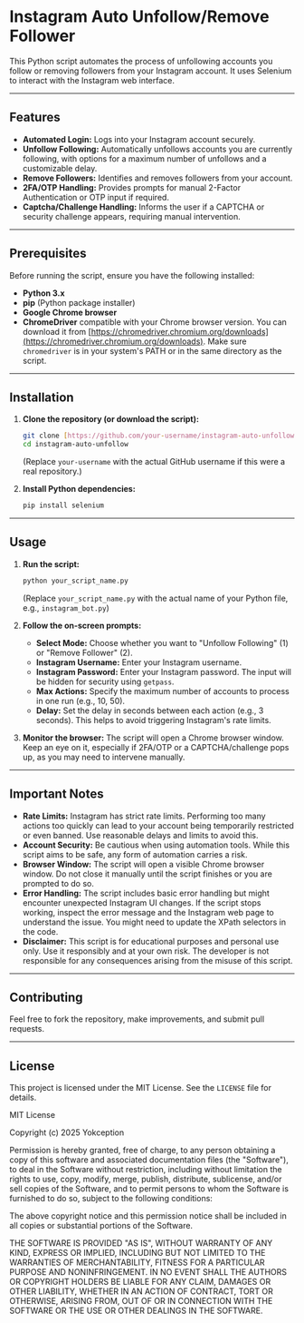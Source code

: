 # Instagram Auto Unfollow/Remove Follower

This Python script automates the process of unfollowing accounts you follow or removing followers from your Instagram account. It uses Selenium to interact with the Instagram web interface.

---

## Features

* **Automated Login:** Logs into your Instagram account securely.
* **Unfollow Following:** Automatically unfollows accounts you are currently following, with options for a maximum number of unfollows and a customizable delay.
* **Remove Followers:** Identifies and removes followers from your account.
* **2FA/OTP Handling:** Provides prompts for manual 2-Factor Authentication or OTP input if required.
* **Captcha/Challenge Handling:** Informs the user if a CAPTCHA or security challenge appears, requiring manual intervention.

---

## Prerequisites

Before running the script, ensure you have the following installed:

* **Python 3.x**
* **pip** (Python package installer)
* **Google Chrome browser**
* **ChromeDriver** compatible with your Chrome browser version. You can download it from [https://chromedriver.chromium.org/downloads](https://chromedriver.chromium.org/downloads). Make sure `chromedriver` is in your system's PATH or in the same directory as the script.

---

## Installation

1.  **Clone the repository (or download the script):**

    ```bash
    git clone [https://github.com/your-username/instagram-auto-unfollow.git](https://github.com/your-username/instagram-auto-unfollow.git)
    cd instagram-auto-unfollow
    ```

    (Replace `your-username` with the actual GitHub username if this were a real repository.)

2.  **Install Python dependencies:**

    ```bash
    pip install selenium
    ```

---

## Usage

1.  **Run the script:**

    ```bash
    python your_script_name.py
    ```

    (Replace `your_script_name.py` with the actual name of your Python file, e.g., `instagram_bot.py`)

2.  **Follow the on-screen prompts:**

    * **Select Mode:** Choose whether you want to "Unfollow Following" (1) or "Remove Follower" (2).
    * **Instagram Username:** Enter your Instagram username.
    * **Instagram Password:** Enter your Instagram password. The input will be hidden for security using `getpass`.
    * **Max Actions:** Specify the maximum number of accounts to process in one run (e.g., 10, 50).
    * **Delay:** Set the delay in seconds between each action (e.g., 3 seconds). This helps to avoid triggering Instagram's rate limits.

3.  **Monitor the browser:** The script will open a Chrome browser window. Keep an eye on it, especially if 2FA/OTP or a CAPTCHA/challenge pops up, as you may need to intervene manually.

---

## Important Notes

* **Rate Limits:** Instagram has strict rate limits. Performing too many actions too quickly can lead to your account being temporarily restricted or even banned. Use reasonable delays and limits to avoid this.
* **Account Security:** Be cautious when using automation tools. While this script aims to be safe, any form of automation carries a risk.
* **Browser Window:** The script will open a visible Chrome browser window. Do not close it manually until the script finishes or you are prompted to do so.
* **Error Handling:** The script includes basic error handling but might encounter unexpected Instagram UI changes. If the script stops working, inspect the error message and the Instagram web page to understand the issue. You might need to update the XPath selectors in the code.
* **Disclaimer:** This script is for educational purposes and personal use only. Use it responsibly and at your own risk. The developer is not responsible for any consequences arising from the misuse of this script.

---

## Contributing

Feel free to fork the repository, make improvements, and submit pull requests.

---

## License

This project is licensed under the MIT License. See the `LICENSE` file for details.

MIT License

Copyright (c) 2025 Yokception

Permission is hereby granted, free of charge, to any person obtaining a copy
of this software and associated documentation files (the "Software"), to deal
in the Software without restriction, including without limitation the rights
to use, copy, modify, merge, publish, distribute, sublicense, and/or sell
copies of the Software, and to permit persons to whom the Software is
furnished to do so, subject to the following conditions:

The above copyright notice and this permission notice shall be included in all
copies or substantial portions of the Software.

THE SOFTWARE IS PROVIDED "AS IS", WITHOUT WARRANTY OF ANY KIND, EXPRESS OR
IMPLIED, INCLUDING BUT NOT LIMITED TO THE WARRANTIES OF MERCHANTABILITY,
FITNESS FOR A PARTICULAR PURPOSE AND NONINFRINGEMENT. IN NO EVENT SHALL THE
AUTHORS OR COPYRIGHT HOLDERS BE LIABLE FOR ANY CLAIM, DAMAGES OR OTHER
LIABILITY, WHETHER IN AN ACTION OF CONTRACT, TORT OR OTHERWISE, ARISING FROM,
OUT OF OR IN CONNECTION WITH THE SOFTWARE OR THE USE OR OTHER DEALINGS IN THE
SOFTWARE.

